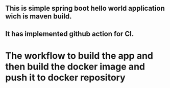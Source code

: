 ## This is simple spring boot hello world application wich is maven build.


## It has implemented github action for CI.

# The workflow to build the app and then build the docker image and push it to docker repository
